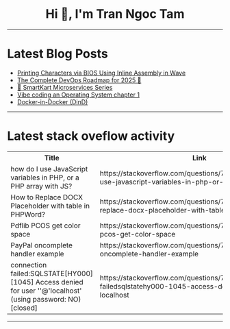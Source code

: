 <h1 align="center">Hi 👋, I'm Tran Ngoc Tam</h1>

---

# Latest Blog Posts 
<!-- BLOG-POST-LIST:START -->
- [Printing Characters via BIOS Using Inline Assembly in Wave](https://dev.to/lunastev/printing-characters-via-bios-using-inline-assembly-in-wave-19o8)
- [The Complete DevOps Roadmap for 2025 🚀](https://dev.to/devopsdaily/the-complete-devops-roadmap-for-2025-4n1h)
- [🔐 SmartKart Microservices Series](https://dev.to/siddharth_bhamare_8585/smartkart-microservices-series-4ob6)
- [Vibe coding an Operating System chapter 1](https://dev.to/draculinio/vibe-coding-an-operating-system-chapter-1-4ilj)
- [Docker-in-Docker &lpar;DinD&rpar;](https://dev.to/locnguyenpv/docker-in-docker-dind-1n18)
<!-- BLOG-POST-LIST:END -->

---

# Latest stack oveflow activity
<table>
  <tr><th>Title</th><th>Link</th></tr>
  <!-- STACKOVERFLOW:START --><tr><td>how do I use JavaScript variables in PHP, or a PHP array with JS?</td><td>https://stackoverflow.com/questions/79715700/how-do-i-use-javascript-variables-in-php-or-a-php-array-with-js</td></tr><tr><td>How to Replace DOCX Placeholder with table in PHPWord?</td><td>https://stackoverflow.com/questions/79715459/how-to-replace-docx-placeholder-with-table-in-phpword</td></tr><tr><td>Pdflib PCOS get color space</td><td>https://stackoverflow.com/questions/79715281/pdflib-pcos-get-color-space</td></tr><tr><td>PayPal oncomplete handler example</td><td>https://stackoverflow.com/questions/79715194/paypal-oncomplete-handler-example</td></tr><tr><td>connection failed:SQLSTATE[HY000] [1045] Access denied for user &#39;&#39;@&#39;localhost&#39; &lpar;using password: NO&rpar; [closed]</td><td>https://stackoverflow.com/questions/79715122/connection-failedsqlstatehy000-1045-access-denied-for-user-localhost</td></tr><!-- STACKOVERFLOW:END -->
</table>

---


